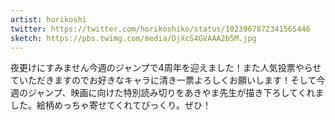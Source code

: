 ```yaml
---
artist: horikoshi
twitter: https://twitter.com/horikoshiko/status/1023967872341565446
sketch: https://pbs.twimg.com/media/DjXcS4GVAAA2b5M.jpg
---
```

夜更けにすみません今週のジャンプで4周年を迎えました！また人気投票やらせていただきますのでお好きなキャラに清き一票よろしくお願いします！そして今週のジャンプ、映画に向けた特別読み切りをあきやま先生が描き下ろしてくれました。絵柄めっちゃ寄せてくれてびっくり。ぜひ！